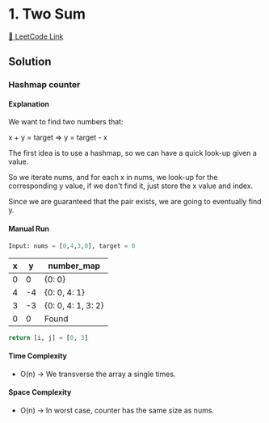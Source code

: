 # 1. Two Sum

[🔗 LeetCode Link](https://leetcode.com/problems/two-sum/description/)

## Solution

### Hashmap counter

#### Explanation

We want to find two numbers that:

x + y = target => y = target - x

The first idea is to use a hashmap,
so we can have a quick look-up given a value.

So we iterate nums, and for each x in nums,
we look-up for the corresponding y value,
if we don't find it, just store the x value and index.

Since we are guaranteed that the pair exists,
we are going to eventually find y.

#### Manual Run

```python
Input: nums = [0,4,3,0], target = 0
```

x | y | number_map
-- | -- | --
0 | 0 | {0: 0}
4 | -4 | {0: 0, 4: 1}
3 | -3 | {0: 0, 4: 1, 3: 2}
0 | 0 | Found

```python
return [i, j] = [0, 3]
```

#### Time Complexity

- O(n) -> We transverse the array a single times.

#### Space Complexity

- O(n) -> In worst case, counter has the same size as nums.
